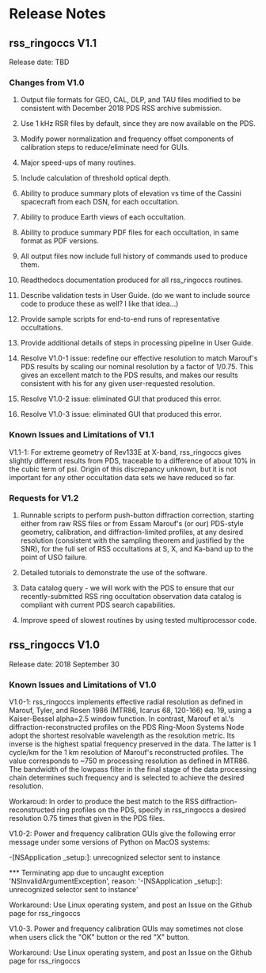 # Release Notes #

## rss_ringoccs V1.1 ##

Release date: TBD

### Changes from V1.0 ###
1. Output file formats for GEO, CAL, DLP, and TAU files modified to be consistent with December 2018 PDS RSS archive submission.

2. Use 1 kHz RSR files by default, since they are now available on the PDS.

3. Modify power normalization and frequency offset components of calibration steps to reduce/eliminate need for GUIs.

4. Major speed-ups of many routines.

5. Include calculation of threshold optical depth.

6. Ability to produce summary plots of elevation vs time of the Cassini spacecraft from each DSN, for each occultation.

7. Ability to produce Earth views of each occultation.

8. Ability to produce summary PDF files for each occultation, in same format as PDF versions.

9. All output files now include full history of commands used to produce them.

10. Readthedocs documentation produced for all rss_ringoccs routines.

11. Describe validation tests in User Guide. (do we want to include source code to produce these as well? I like that idea...)

12. Provide sample scripts for end-to-end runs of representative occultations.

13. Provide additional details of steps in processing pipeline in User Guide.

10. Resolve V1.0-1 issue: redefine our effective resolution to match Marouf's PDS results by scaling our nominal resolution by a factor of 1/0.75. This gives an excellent match to the PDS results, and makes our results consistent with his for any given user-requested resolution.

11. Resolve V1.0-2 issue: eliminated GUI that produced this error.

12. Resolve V1.0-3 issue: eliminated GUI that produced this error.

### Known Issues and Limitations of V1.1 ###

V1.1-1: For extreme geometry of Rev133E at X-band, rss_ringoccs gives slightly different results from PDS, traceable to a difference of about 10% in the cubic term of psi. Origin of this discrepancy unknown, but it is not important for any other occultation data sets we have reduced so far.

### Requests for V1.2 ###

1. Runnable scripts to perform push-button diffraction correction, starting either from raw RSS files or from Essam Marouf's (or our) PDS-style geometry, calibration, and diffraction-limited profiles, at any desired resolution (consistent with the sampling theorem and justified by the SNR), for the full set of RSS occultations at S, X, and Ka-band up to the point of USO failure.

2. Detailed tutorials to demonstrate the use of the software.

3. Data catalog query - we will work with the PDS to ensure that our recently-submitted RSS ring occultation observation data catalog is compliant with current PDS search capabilities.

4. Improve speed of slowest routines by using tested multiprocessor code.

## rss_ringoccs V1.0 ##

Release date: 2018 September 30

### Known Issues and Limitations of V1.0 ###
V1.0-1: rss_ringoccs implements effective radial resolution as defined in Marouf, Tyler, and Rosen 1986 (MTR86, Icarus 68, 120-166) eq. 19, using a Kaiser-Bessel alpha=2.5 window function. In contrast, Marouf et al.'s diffraction-reconstructed profiles on the PDS Ring-Moon Systems Node adopt the shortest resolvable wavelength as the
resolution metric. Its inverse is the
highest spatial frequency preserved in the data. The latter is 1 cycle/km for the 1 km
resolution of Marouf's reconstructed profiles. The value corresponds to ~750 m
processing resolution as defined in MTR86. The bandwidth of the lowpass filter in the final stage of the data processing chain determines such frequency and is selected to achieve the desired resolution.

Workaroud: In order to produce the best match to the RSS diffraction-reconstructed ring profiles on the PDS, specify in rss_ringoccs a desired resolution 0.75 times that given in the PDS files.

V1.0-2: Power and frequency calibration GUIs give the following error message under some versions of Python on MacOS systems:

-[NSApplication _setup:]: unrecognized selector sent to instance

*** Terminating app due to uncaught exception 'NSInvalidArgumentException', reason: '-[NSApplication _setup:]: unrecognized selector sent to instance'

Workaround: Use Linux operating system, and post an Issue on the Github page for rss_ringoccs

V1.0-3. Power and frequency calibration GUIs may sometimes not close when users click the "OK" button or the red "X" button.

Workaround: Use Linux operating system, and post an Issue on the Github page for rss_ringoccs
